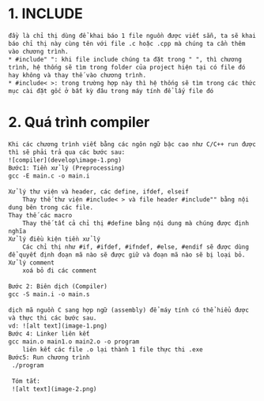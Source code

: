 # 1. INCLUDE
    đầy là chỉ thị dùng để khai báo 1 file nguồn được viết sẵn, ta sẽ khai báo chỉ thị này cùng tên với file .c hoặc .cpp mà chúng ta cần thêm vào chương trình.
    * #include" ": khi file include chúng ta đặt trong " ", thì chương trình, hệ thống sẽ tìm trong folder của project hiện tại có file đó hay không và thay thế vào chương trình.
    * #include< >: trong trường hợp này thì hệ thống sẽ tìm trong các thức mục cài đặt gốc ở bất kỳ đâu trong máy tính để lấy file đó
# 2. Quá trình compiler
    Khi các chương trình viết bằng các ngôn ngữ bậc cao như C/C++ run được thì sẽ phải trả qua các bước sau:
    ![compiler](develop\image-1.png)
    Bước1: Tiền xử lý (Preprocessing)
    gcc -E main.c -o main.i

    Xử lý thư viện và header, các define, ifdef, elseif
        Thay thế thư viện #include< > và file header #include"" bằng nội dung bên trong các file.
    Thay thế các macro
        Thay thế tất cả chỉ thị #define bằng nội dung mà chúng được định nghĩa
    Xử lý điều kiện tiền xử lý
        Các chỉ thị như #if, #ifdef, #ifndef, #else, #endif sẽ được dùng để quyết định đoạn mã nào sẽ được giữ và đoạn mã nào sẽ bị loại bỏ.
    Xử lý comment
        xoá bỏ đi các comment
    
    Bước 2: Biên dịch (Compiler)
    gcc -S main.i -o main.s

    dịch mã nguồn C sang hợp ngữ (assembly) để máy tính có thể hiểu được và thực thi các bước sau.
    vd: ![alt text](image-1.png)
    Bước 4: Linker liên kết
    gcc main.o main1.o main2.o -o program
        liên kết các file .o lại thành 1 file thực thi .exe
    Bước5: Run chương trình
     ./program

     Tóm tắt:
     ![alt text](image-2.png)